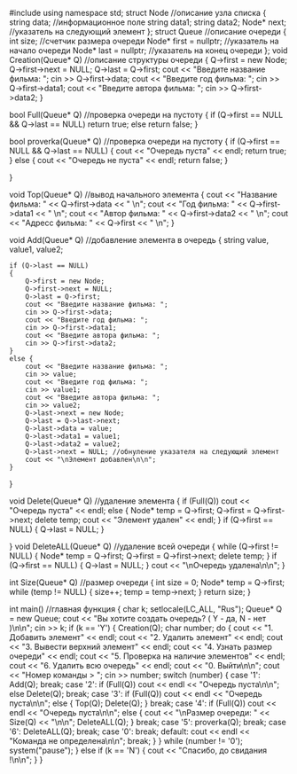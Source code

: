 #include <iostream>
using namespace std;
struct Node //описание узла списка
{
    string data; //информационное поле
    string data1;
    string data2;
    Node* next; //указатель на следующий элемент
};
struct Queue //описание очереди
{
    int size; //счетчик размера очереди
    Node* first = nullptr; //указатель на начало очереди
    Node* last = nullptr; //указатель на конец очереди
};
void Creation(Queue* Q) //описание структуры очереди
{
    Q->first = new Node;
    Q->first->next = NULL;
    Q->last = Q->first;
    cout << "Введите название фильма: ";
    cin >> Q->first->data;
    cout << "Введите год фильма: ";
    cin >> Q->first->data1;
    cout << "Введите автора фильма: ";
    cin >> Q->first->data2;
}



bool Full(Queue* Q) //проверка очереди на пустоту
{
    if (Q->first == NULL && Q->last == NULL) return true;
    else return false;
}

bool proverka(Queue* Q) //проверка очереди на пустоту
{
    if (Q->first == NULL && Q->last == NULL)
    {
        cout << "Очередь пуста" << endl;
        return true;
    }
    else
    {
        cout << "Очередь не пуста" << endl;
        return false;
    }

}

void Top(Queue* Q) //вывод начального элемента
{
    cout << "Название фильма: " << Q->first->data << " \n";
    cout << "Год фильма: " << Q->first->data1 << " \n";
    cout << "Автор фильма: " << Q->first->data2 << " \n";
    cout << "Адресс фильма: " << Q->first << " \n";
}

void Add(Queue* Q) //добавление элемента в очередь
{
    string value, value1, value2;

    if (Q->last == NULL)
    {
        Q->first = new Node;
        Q->first->next = NULL;
        Q->last = Q->first;
        cout << "Введите название фильма: ";
        cin >> Q->first->data;
        cout << "Введите год фильма: ";
        cin >> Q->first->data1;
        cout << "Введите автора фильма: ";
        cin >> Q->first->data2;
    }
    else {
        cout << "Введите название фильма: ";
        cin >> value;
        cout << "Введите год фильма: ";
        cin >> value1;
        cout << "Введите автора фильма: ";
        cin >> value2;
        Q->last->next = new Node;
        Q->last = Q->last->next;
        Q->last->data = value;
        Q->last->data1 = value1;
        Q->last->data2 = value2;
        Q->last->next = NULL; //обнуление указателя на следующий элемент
        cout << "\nЭлемент добавлен\n\n";
    }
}

void Delete(Queue* Q) //удаление элемента
{
    if (Full(Q)) cout << "Очередь пуста" << endl;
    else
    {
        Node* temp = Q->first;
        Q->first = Q->first->next;
        delete temp;
        cout << "Элемент удален" << endl;
    }
    if (Q->first == NULL)
    {
        Q->last = NULL;
    }

}
void DeleteALL(Queue* Q) //удаление всей очереди
{
    while (Q->first != NULL)
    {
        Node* temp = Q->first;
        Q->first = Q->first->next;
        delete temp;
    }
    if (Q->first == NULL)
    {
        Q->last = NULL;
    }
    cout << "\nОчередь удалена\n\n";
}

int Size(Queue* Q) //размер очереди
{
	int size = 0;
	Node* temp = Q->first;
	while (temp != NULL)
	{
		size++;
		temp = temp->next;
	}
    return size;
}

int main() //главная функция
{
    char k;
    setlocale(LC_ALL, "Rus");
    Queue* Q = new Queue;
    cout << "Вы хотите создать очередь? ( Y - да, N - нет )\n\n";
    cin >> k;
    if (k == 'Y')
    {
        Creation(Q);
        char number;
        do
        {
            cout << "1. Добавить элемент" << endl;
            cout << "2. Удалить элемент" << endl;
            cout << "3. Вывести верхний элемент" << endl;
            cout << "4. Узнать размер очереди" << endl;
            cout << "5. Проверка на наличие элементов" << endl;
            cout << "6. Удалить всю очередь" << endl;
            cout << "0. Выйти\n\n";
            cout << "Номер команды > "; cin >> number;
            switch (number)
            {
            case '1': Add(Q);
                break;
            case '2':
                if (Full(Q))
                    cout << endl << "Очередь пуста\n\n";
                else
                    Delete(Q);
                break;
            case '3':
                if (Full(Q))
                    cout << endl << "Очередь пуста\n\n";
                else
                {
                    Top(Q); Delete(Q);
                }
                break;
            case '4':
                if (Full(Q))
                    cout << endl << "Очередь пуста\n\n";
                else
                {
                    cout << "\nРазмер очереди: " << Size(Q) << "\n\n"; DeleteALL(Q);
                }
                break;
            case '5':
                proverka(Q);
                break;
            case '6':
                DeleteALL(Q);
                break;
            case '0': break;
            default: cout << endl << "Команда не определена\n\n";
                break;
            }
        } while (number != '0');
        system("pause");
    }
    else if (k == 'N') {
        cout << "Спасибо, до свидания !\n\n";
    }
}
